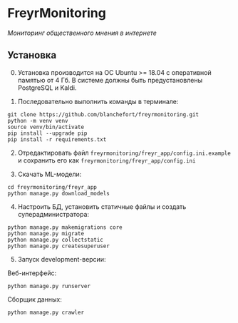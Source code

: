 # FreyrMonitoring
*Мониторинг общественного мнения в интернете*

## Установка

0. Установка производится на ОС Ubuntu >= 18.04 с оперативной памятью от 4 Гб. В системе должны быть предустановлены PostgreSQL и Kaldi.

1. Последовательно выполнить команды в терминале:

```
git clone https://github.com/blanchefort/freyrmonitoring.git
python -m venv venv
source venv/bin/activate
pip install --upgrade pip
pip install -r requirements.txt
```

2. Отредактировать файл `freyrmonitoring/freyr_app/config.ini.example` и сохранить его как `freyrmonitoring/freyr_app/config.ini`

3. Скачать ML-модели:

```
cd freyrmonitoring/freyr_app
python manage.py download_models
```

4. Настроить БД, установить статичные файлы и создать суперадминистратора:

```
python manage.py makemigrations core
python manage.py migrate
python manage.py collectstatic
python manage.py createsuperuser
```

5. Запуск development-версии:

Веб-интерфейс:

```
python manage.py runserver
```

Сборщик данных:

```
python manage.py crawler
```
